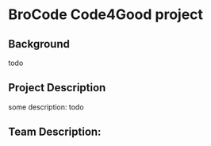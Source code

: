 # BroCode Code4Good project

## Background

todo

## Project Description

some description: todo

## Team Description: